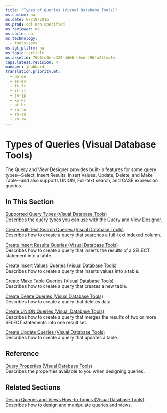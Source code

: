 ```yaml
---
title: "Types of Queries (Visual Database Tools)"
ms.custom: na
ms.date: 07/18/2016
ms.prod: sql-non-specified
ms.reviewer: na
ms.suite: na
ms.technology: 
  - tools-ssms
ms.tgt_pltfrm: na
ms.topic: article
ms.assetid: 76b6fc0e-c324-4d66-b6ed-496fa25fea1e
caps.latest.revision: 4
manager: jhubbard
translation.priority.mt: 
  - de-de
  - es-es
  - fr-fr
  - it-it
  - ja-jp
  - ko-kr
  - pt-br
  - ru-ru
  - zh-cn
  - zh-tw
---
```

# Types of Queries (Visual Database Tools)
The Query and View Designer provides built-in features for some query types--Select, Insert Results, Insert Values, Update, Delete, and Make Table--and also supports UNION, Full-text search, and CASE expression queries.  
  
## In This Section  
[Supported Query Types &#40;Visual Database Tools&#41;](../content/Supported-Query-Types--Visual-Database-Tools-.md)  
Describes the query types you can use with the Query and View Designer.  
  
[Create Full-Text Search Queries &#40;Visual Database Tools&#41;](../content/Create-Full-Text-Search-Queries--Visual-Database-Tools-.md)  
Describes how to create a query that searches a full-text indexed column.  
  
[Create Insert Results Queries &#40;Visual Database Tools&#41;](../content/Create-Insert-Results-Queries--Visual-Database-Tools-.md)  
Describes how to create a query that inserts the results of a SELECT statement into a table.  
  
[Create Insert Values Queries &#40;Visual Database Tools&#41;](../content/Create-Insert-Values-Queries--Visual-Database-Tools-.md)  
Describes how to create a query that inserts values into a table.  
  
[Create Make Table Queries &#40;Visual Database Tools&#41;](../content/Create-Make-Table-Queries--Visual-Database-Tools-.md)  
Describes how to create a query that creates a new table.  
  
[Create Delete Queries &#40;Visual Database Tools&#41;](../content/Create-Delete-Queries--Visual-Database-Tools-.md)  
Describes how to create a query that deletes data.  
  
[Create UNION Queries &#40;Visual Database Tools&#41;](../content/Create-UNION-Queries--Visual-Database-Tools-.md)  
Describes how to create a query that merges the results of two or more SELECT statements into one result set.  
  
[Create Update Queries &#40;Visual Database Tools&#41;](../content/Create-Update-Queries--Visual-Database-Tools-.md)  
Describes how to create a query that updates a table.  
  
## Reference  
[Query Properties &#40;Visual Database Tools&#41;](../content/Query-Properties--Visual-Database-Tools-.md)  
Describes the properties available to you when designing queries.  
  
## Related Sections  
[Design Queries and Views How-to Topics &#40;Visual Database Tools&#41;](../content/Design-Queries-and-Views-How-to-Topics--Visual-Database-Tools-.md)  
Describes how to design and manipulate queries and views.  
  
